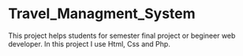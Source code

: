 # Travel_Managment_System
This project helps students for semester final project or begineer web developer.  In this project I use Html, Css and Php. 
